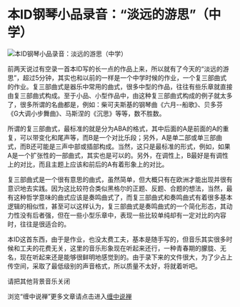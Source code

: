 本ID钢琴小品录音：“淡远的游思”（中学）
====





![本ID钢琴小品录音：淡远的游思（中学）](http://simg.sinajs.cn/blog7style/images/common/sg_trans.gif)





前两天说过有空录一首本ID写的长一点的作品上来，所以就有了今天的“淡远的游思”，超过5分钟，其实也和以前的一样是一个中学时候的作业，一个复三部曲式的作业。复三部曲式是器乐中常用的曲式，很多中型的作品，往往有些乐章就直接由复三部曲式构成。至于小品、小型作品中，由这种复三部曲式构成的例子就太多了，很多所谓的名曲都是，例如：柴可夫斯基的钢琴曲《六月--船歌》、贝多芬《G大调小步舞曲》、马斯涅的《沉思》等等，数不胜数。

所谓的复三部曲式，最标准的就是分为ABA的格式，其中后面的A是前面的A的重复，可以带变化和尾声等，而B是一个对比乐段；另外，A是单二部或单三部曲式，而B还可能是三声中部或插部构成。当然，这只是最标准的形式，例如，如果A是一个扩张性的一部曲式，其实也是可以的。另外，在调性上，B最好是有调性上的对比，而且主题上应该和前后的A有着形象上的对比。

复三部曲式是一个很有意思的曲式，虽然简单，但大概只有在欧洲才能出现并很有意识地去实践。因为这比较符合类似黑格尔的正题、反题、合题的想法，当然，最有这种哲学意味的曲式应该是奏鸣曲式了，而复三部曲式和奏鸣曲式有着很多基本逻辑的相似性，甚至可以这样认为，复三部曲式是奏鸣曲式的一个简化形态，其动力性没有后者强，但在一些小型乐章中，表现一些比较单纯却有一定对比的内容时，往往是很适合的。

本ID这首东西，由于是作业，也没太费工夫，基本是随手写的，但音乐其实很多时候和工夫的花费无关，这里的音乐形象现在听起来还行，一种青春期的朦胧、无名，现在听起来还是能够很鲜明地感觉到的。由于录下来的文件很大，为了少占上传空间，采取了最低级别的声音格式，所以质量不太好，将就着听吧。

请把其他背景音乐关闭

浏览“缠中说禅”更多文章请点击进入[缠中说禅](http://blog.sina.com.cn/m/chzhshch)
